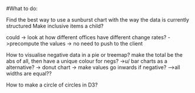 #What to do:

Find the best way to use a sunburst chart with the way the data is currently structured
Make inclusive items a child? 

could -> look at how different offices have different change rates?
->precompute the values -> no need to push to the client


How to visualise negative data in a pie or treemap?
make the total be the abs of all, then have a unique colour for negs?
->u/ bar charts as a alternative?
-> donut chart -> make values go inwards if negative?
-->all widths are equal??

How to make a circle of circles in D3?